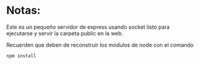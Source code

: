 # Notas:

Este es un pequeño servidor de express usando socket listo para ejecutarse y servir la carpeta public en la web.

Recuerden que deben de reconstruir los módulos de node con el comando

```
npm install
```